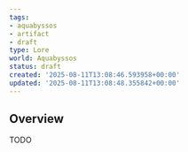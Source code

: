 ```yaml
---
tags:
- aquabyssos
- artifact
- draft
type: Lore
world: Aquabyssos
status: draft
created: '2025-08-11T13:08:46.593958+00:00'
updated: '2025-08-11T13:08:48.355842+00:00'
---
```



## Overview

TODO
